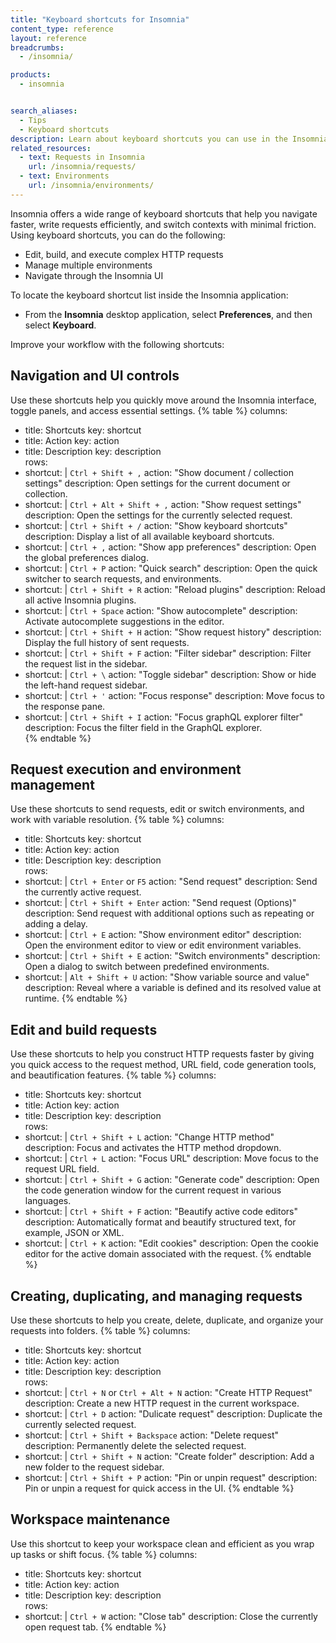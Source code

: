 ```yaml
---
title: "Keyboard shortcuts for Insomnia"
content_type: reference
layout: reference
breadcrumbs:
  - /insomnia/

products:
  - insomnia


search_aliases: 
  - Tips
  - Keyboard shortcuts
description: Learn about keyboard shortcuts you can use in the Insomnia desktop application.
related_resources:
  - text: Requests in Insomnia
    url: /insomnia/requests/
  - text: Environments
    url: /insomnia/environments/
---
```

Insomnia offers a wide range of keyboard shortcuts that help you navigate faster, write requests efficiently, and switch contexts with minimal friction. Using keyboard shortcuts, you can do the following:
* Edit, build, and execute complex HTTP requests
* Manage multiple environments
* Navigate through the Insomnia UI

To locate the keyboard shortcut list inside the Insomnia application:
- From the **Insomnia** desktop application, select **Preferences**, and then select **Keyboard**.

Improve your workflow with the following shortcuts:

## Navigation and UI controls
Use these shortcuts help you quickly move around the Insomnia interface, toggle panels, and access essential settings.
{% table %}
columns:
  - title: Shortcuts
    key: shortcut
  - title: Action
    key: action
  - title: Description
    key: description    
rows:
  - shortcut: |
      `Ctrl + Shift + ,`
    action: "Show document / collection settings"
    description: Open settings for the current document or collection.
  - shortcut: |
      `Ctrl + Alt + Shift + ,`
    action: "Show request settings"
    description: Open the settings for the currently selected request.
  - shortcut: |
      `Ctrl + Shift + /`
    action: "Show keyboard shortcuts"
    description: Display a list of all available keyboard shortcuts.
  - shortcut: |
      `Ctrl + ,`
    action: "Show app preferences"
    description: Open the global preferences dialog.
  - shortcut: |
      `Ctrl + P`
    action: "Quick search"
    description: Open the quick switcher to search requests, and environments.
  - shortcut: |
      `Ctrl + Shift + R`
    action: "Reload plugins"
    description: Reload all active Insomnia plugins.
  - shortcut: |
      `Ctrl + Space`
    action: "Show autocomplete"
    description: Activate autocomplete suggestions in the editor.
  - shortcut: |
      `Ctrl + Shift + H`
    action: "Show request history"
    description: Display the full history of sent requests.
  - shortcut: |
      `Ctrl + Shift + F`
    action: "Filter sidebar"
    description: Filter the request list in the sidebar.
  - shortcut: |
      `Ctrl + \`
    action: "Toggle sidebar"
    description: Show or hide the left-hand request sidebar.
  - shortcut: |
      `Ctrl + '`
    action: "Focus response"
    description: Move focus to the response pane.
  - shortcut: |
      `Ctrl + Shift + I`
    action: "Focus graphQL explorer filter"
    description: Focus the filter field in the GraphQL explorer.               
{% endtable %}

## Request execution and environment management
Use these shortcuts to send requests, edit or switch environments, and work with variable resolution.
{% table %}
columns:
  - title: Shortcuts
    key: shortcut
  - title: Action
    key: action
  - title: Description
    key: description    
rows:
  - shortcut: |
      `Ctrl + Enter` or `F5`
    action: "Send request"
    description: Send the currently active request.
  - shortcut: |
      `Ctrl + Shift + Enter`
    action: "Send request (Options)"
    description: Send request with additional options such as repeating or adding a delay.
  - shortcut: |
      `Ctrl + E`
    action: "Show environment editor"
    description: Open the environment editor to view or edit environment variables.
  - shortcut: |
      `Ctrl + Shift + E`
    action: "Switch environments"
    description: Open a dialog to switch between predefined environments.
  - shortcut: |
      `Alt + Shift + U`
    action: "Show variable source and value"
    description: Reveal where a variable is defined and its resolved value at runtime.
{% endtable %}

## Edit and build requests
Use these shortcuts to help you construct HTTP requests faster by giving you quick access to the request method, URL field, code generation tools, and beautification features.
{% table %}
columns:
  - title: Shortcuts
    key: shortcut
  - title: Action
    key: action
  - title: Description
    key: description    
rows:
  - shortcut: |
      `Ctrl + Shift + L`
    action: "Change HTTP method"
    description: Focus and activates the HTTP method dropdown.
  - shortcut: |
      `Ctrl + L`
    action: "Focus URL"
    description: Move focus to the request URL field.
  - shortcut: |
      `Ctrl + Shift + G`
    action: "Generate code"
    description: Open the code generation window for the current request in various languages.
  - shortcut: |
      `Ctrl + Shift + F`
    action: "Beautify active code editors"
    description: Automatically format and beautify structured text, for example, JSON or XML.
  - shortcut: |
      `Ctrl + K`
    action: "Edit cookies"
    description: Open the cookie editor for the active domain associated with the request.
{% endtable %}

## Creating, duplicating, and managing requests
Use these shortcuts to help you create, delete, duplicate, and organize your requests into folders.
{% table %}
columns:
  - title: Shortcuts
    key: shortcut
  - title: Action
    key: action
  - title: Description
    key: description    
rows:
  - shortcut: |
      `Ctrl + N` or `Ctrl + Alt + N`
    action: "Create HTTP Request"
    description: Create a new HTTP request in the current workspace.
  - shortcut: |
      `Ctrl + D`
    action: "Dulicate request"
    description: Duplicate the currently selected request.
  - shortcut: |
      `Ctrl + Shift + Backspace`
    action: "Delete request"
    description: Permanently delete the selected request.
  - shortcut: |
      `Ctrl + Shift + N`
    action: "Create folder"
    description: Add a new folder to the request sidebar.
  - shortcut: |
      `Ctrl + Shift + P`
    action: "Pin or unpin request"
    description: Pin or unpin a request for quick access in the UI.
{% endtable %}

## Workspace maintenance
Use this shortcut to keep your workspace clean and efficient as you wrap up tasks or shift focus.
{% table %}
columns:
  - title: Shortcuts
    key: shortcut
  - title: Action
    key: action
  - title: Description
    key: description    
rows:
  - shortcut: |
      `Ctrl + W`
    action: "Close tab"
    description: Close the currently open request tab.
{% endtable %}    